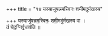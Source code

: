 +++
title = "१४ यस्याजुषन्नमस्विनः शमीमदुर्मखस्य"

+++
यस्याजु॑षन्नम॒स्विनः॒ शमी॒मदु॑र्मखस्य वा ।  
तं घेद॒ग्निर्वृ॒धाव॑ति ॥